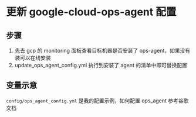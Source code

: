 # 更新 google-cloud-ops-agent 配置

## 步骤

 1. 先去 gcp 的 monitoring 面板查看目标机器是否安装了 ops-agent，如果没有装可以在线安装
 2. update_ops_agent_config.yml 执行到安装了 agent 的清单中即可替换配置

## 变量示意
`config/ops_agent_config.yml` 是我的配置示例，如何配置 ops_agent 参考谷歌文档